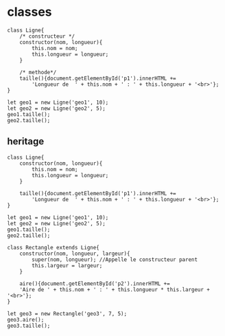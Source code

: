 # classes

    class Ligne{
        /* constructeur */
        constructor(nom, longueur){
            this.nom = nom;
            this.longueur = longueur;
        }
        
        /* methode*/
        taille(){document.getElementById('p1').innerHTML +=
            'Longueur de  ' + this.nom + ' : ' + this.longueur + '<br>'};
    }
    
    let geo1 = new Ligne('geo1', 10);
    let geo2 = new Ligne('geo2', 5);
    geo1.taille();
    geo2.taille();

## heritage

    class Ligne{
        constructor(nom, longueur){
            this.nom = nom;
            this.longueur = longueur;
        }
        
        taille(){document.getElementById('p1').innerHTML +=
            'Longueur de  ' + this.nom + ' : ' + this.longueur + '<br>'};
    }
    
    let geo1 = new Ligne('geo1', 10);
    let geo2 = new Ligne('geo2', 5);
    geo1.taille();
    geo2.taille();
    
    class Rectangle extends Ligne{
        constructor(nom, longueur, largeur){
            super(nom, longueur); //Appelle le constructeur parent
            this.largeur = largeur;
        }
        
        aire(){document.getElementById('p2').innerHTML +=
        'Aire de ' + this.nom + ' : ' + this.longueur * this.largeur + '<br>'};
    }
    
    let geo3 = new Rectangle('geo3', 7, 5);
    geo3.aire();
    geo3.taille();
